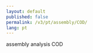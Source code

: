 ```yaml
---
layout: default
published: false
permalink: /v3/pt/assembly/COD/
lang: pt
---
```


assembly analysis COD
